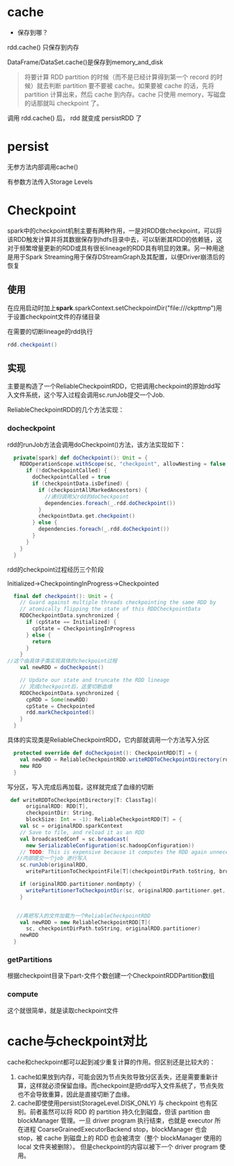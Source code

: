 # cache

- 保存到哪？ 

rdd.cache() 只保存到内存

DataFrame/DataSet.cache()是保存到memory_and_disk



>  将要计算 RDD partition 的时候（而不是已经计算得到第一个 record 的时候）就去判断 partition 要不要被 cache。如果要被 cache 的话，先将 partition 计算出来，然后 cache 到内存。cache 只使用 memory，写磁盘的话那就叫 checkpoint 了。

调用 rdd.cache() 后， rdd 就变成 persistRDD 了



# persist

无参方法内部调用cache()

有参数方法传入Storage Levels



# Checkpoint

spark中的checkpoint机制主要有两种作用，一是对RDD做checkpoint，可以将该RDD触发计算并将其数据保存到hdfs目录中去，可以斩断其RDD的依赖链，这对于频繁增量更新的RDD或具有很长lineage的RDD具有明显的效果。另一种用途是用于Spark Streaming用于保存DStreamGraph及其配置，以便Driver崩溃后的恢复

## 使用

在应用启动时加上**spark**.sparkContext.setCheckpointDir("file:///ckpttmp")用于设置checkpoint文件的存储目录

在需要的切断lineage的rdd执行

```scala
rdd.checkpoint()
```

## 实现

主要是构造了一个ReliableCheckpointRDD，它把调用checkpoint的原始rdd写入文件系统，这个写入过程会调用sc.runJob提交一个Job.

ReliableCheckpointRDD的几个方法实现：

### docheckpoint

rdd的runJob方法会调用doCheckpoint()方法，该方法实现如下：

```scala
  private[spark] def doCheckpoint(): Unit = {
    RDDOperationScope.withScope(sc, "checkpoint", allowNesting = false, ignoreParent = true) {
      if (!doCheckpointCalled) {
        doCheckpointCalled = true
        if (checkpointData.isDefined) {
          if (checkpointAllMarkedAncestors) {
            //递归调用父rdd的doCheckpoint
            dependencies.foreach(_.rdd.doCheckpoint())
          }
          checkpointData.get.checkpoint()
        } else {
          dependencies.foreach(_.rdd.doCheckpoint())
        }
      }
    }
  }
```



rdd的checkpoint过程经历三个阶段

Initialized->CheckpointingInProgress->Checkpointed 

```scala
  final def checkpoint(): Unit = {
    // Guard against multiple threads checkpointing the same RDD by
    // atomically flipping the state of this RDDCheckpointData
    RDDCheckpointData.synchronized {
      if (cpState == Initialized) {
        cpState = CheckpointingInProgress
      } else {
        return
      }
    }
//这个由具体子类实现具体的checkpoint过程
    val newRDD = doCheckpoint()

    // Update our state and truncate the RDD lineage
    // 完成checkpoint后，这里切断血缘
    RDDCheckpointData.synchronized {
      cpRDD = Some(newRDD)
      cpState = Checkpointed
      rdd.markCheckpointed()
    }
  }
```

具体的实现类是ReliableCheckpointRDD，它内部就调用一个方法写入分区

```scala
  protected override def doCheckpoint(): CheckpointRDD[T] = {
    val newRDD = ReliableCheckpointRDD.writeRDDToCheckpointDirectory(rdd, cpDir)
    new RDD
  }
```

写分区，写入完成后再加载，这样就完成了血缘的切断

```scala
 def writeRDDToCheckpointDirectory[T: ClassTag](
      originalRDD: RDD[T],
      checkpointDir: String,
      blockSize: Int = -1): ReliableCheckpointRDD[T] = {
    val sc = originalRDD.sparkContext
    // Save to file, and reload it as an RDD
    val broadcastedConf = sc.broadcast(
      new SerializableConfiguration(sc.hadoopConfiguration))
    // TODO: This is expensive because it computes the RDD again unnecessarily (SPARK-8582)
   //内部提交一个job 进行写入
    sc.runJob(originalRDD,
      writePartitionToCheckpointFile[T](checkpointDirPath.toString, broadcastedConf) _)

    if (originalRDD.partitioner.nonEmpty) {
      writePartitionerToCheckpointDir(sc, originalRDD.partitioner.get, checkpointDirPath)
    }


   //再把写入的文件加载为一个ReliableCheckpointRDD
    val newRDD = new ReliableCheckpointRDD[T](
      sc, checkpointDirPath.toString, originalRDD.partitioner)
    newRDD
  }
```



### getPartitions

根据checkpoint目录下part-文件个数创建一个CheckpointRDDPartition数组

### compute

这个就很简单，就是读取checkpoint文件

# cache与checkpoint对比

cache和checkpoint都可以起到减少重复计算的作用。但区别还是比较大的：

1. cache如果放到内存，可能会因为节点失败导致分区丢失，还是需要重新计算，这样就必须保留血缘。而checkpoint是把rdd写入文件系统了，节点失败也不会导致重算，因此是直接切断了血缘。
2. cache即使使用persist(StorageLevel.DISK_ONLY) 与 checkpoint 也有区别。前者虽然可以将 RDD 的 partition 持久化到磁盘，但该 partition 由 blockManager 管理。一旦 driver program 执行结束，也就是 executor 所在进程 CoarseGrainedExecutorBackend stop，blockManager 也会 stop，被 cache 到磁盘上的 RDD 也会被清空（整个 blockManager 使用的 local 文件夹被删除）。 但是checkpoint的内容以被下一个 driver program 使用。